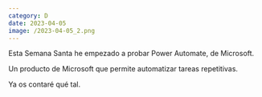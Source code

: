 ```yaml
--- 
category: D 
date: 2023-04-05 
image: /2023-04-05_2.png 
--- 
```


Esta Semana Santa he empezado a probar Power Automate, de Microsoft.  

Un producto de Microsoft que permite automatizar tareas repetitivas. 

Ya os contaré qué tal.